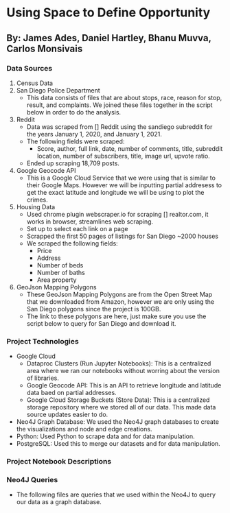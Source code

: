 # Using Space to Define Opportunity
## By: James Ades, Daniel Hartley, Bhanu Muvva, Carlos Monsivais

### Data Sources
1. Census Data 
2. San Diego Police Department
    * This data consists of files that are about stops, race, reason for stop, result, and complaints. We joined these files together in the script below in order to do the analysis.
3. Reddit
    * Data was scraped from [] Reddit using the sandiego subreddit for the years January 1, 2020, and January 1, 2021.
    * The following fields were scraped:
        * Score, author, full link, date, number of comments, title, subreddit location, number of subscribers, title, image url, upvote ratio.
    * Ended up scraping 18,709 posts.
4. Google Geocode API
    * This is a Google Cloud Service that we were using that is similar to their Google Maps. However we will be inputting partial addresess to get the exact latitude and longitude we will be using to plot the crimes.
5. Housing Data
    * Used chrome plugin webscraper.io for scraping [] realtor.com, it works in browser, streamlines web scraping.
    * Set up to select each link on a page
    * Scrapped the first 50 pages of listings for San Diego ~2000 houses
    * We scraped the following fields:
        * Price
        * Address
        * Number of beds
        * Number of baths
        * Area property
6. GeoJson Mapping Polygons
    * These GeoJson Mapping Polygons are from the Open Street Map that we downloaded from Amazon, however we are only using the San Diego polygons since the project is 100GB.
    * The link to these polygons are here, just make sure you use the script below to query for San Diego and download it.

### Project Technologies
* Google Cloud
    * Dataproc Clusters (Run Jupyter Notebooks): This is a centralized area where we ran our notebooks without worring about the version of libraries.
    * Google Geocode API: This is an API to retrieve longitude and latitude data baed on partial addresses.
    * Google Cloud Storage Buckets (Store Data): This is a centralized storage repository where we stored all of our data. This made data source updates easier to do.
* Neo4J Graph Database: We used the Neo4J graph databases to create the visualizations and node and edge creations.
* Python: Used Python to scrape data and for data manipulation.
* PostgreSQL: Used this to merge our datasets and for data manipulation.

### Project Notebook Descriptions

### Neo4J Queries
* The following files are queries that we used within the Neo4J to query our data as a graph database.
